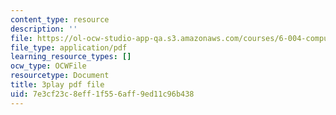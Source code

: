 ```yaml
---
content_type: resource
description: ''
file: https://ol-ocw-studio-app-qa.s3.amazonaws.com/courses/6-004-computation-structures-spring-2017/7e3cf23c8eff1f556aff9ed11c96b438_IE9cFQ9b33U.pdf
file_type: application/pdf
learning_resource_types: []
ocw_type: OCWFile
resourcetype: Document
title: 3play pdf file
uid: 7e3cf23c-8eff-1f55-6aff-9ed11c96b438
---
```

